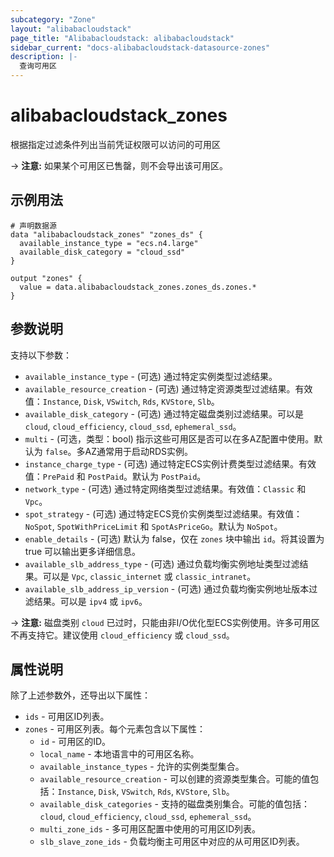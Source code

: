 ```yaml
---
subcategory: "Zone"
layout: "alibabacloudstack"
page_title: "Alibabacloudstack: alibabacloudstack"
sidebar_current: "docs-alibabacloudstack-datasource-zones"
description: |-
  查询可用区
---
```


# alibabacloudstack_zones

根据指定过滤条件列出当前凭证权限可以访问的可用区


-> **注意:** 如果某个可用区已售罄，则不会导出该可用区。

## 示例用法

```
# 声明数据源
data "alibabacloudstack_zones" "zones_ds" {
  available_instance_type = "ecs.n4.large"
  available_disk_category = "cloud_ssd"
}

output "zones" {
  value = data.alibabacloudstack_zones.zones_ds.zones.*
}
```

## 参数说明

支持以下参数：

* `available_instance_type` - (可选) 通过特定实例类型过滤结果。
* `available_resource_creation` - (可选) 通过特定资源类型过滤结果。有效值：`Instance`, `Disk`, `VSwitch`, `Rds`, `KVStore`, `Slb`。
* `available_disk_category` - (可选) 通过特定磁盘类别过滤结果。可以是 `cloud`, `cloud_efficiency`, `cloud_ssd`, `ephemeral_ssd`。
* `multi` - (可选，类型：bool) 指示这些可用区是否可以在多AZ配置中使用。默认为 `false`。多AZ通常用于启动RDS实例。
* `instance_charge_type` - (可选) 通过特定ECS实例计费类型过滤结果。有效值：`PrePaid` 和 `PostPaid`。默认为 `PostPaid`。
* `network_type` - (可选) 通过特定网络类型过滤结果。有效值：`Classic` 和 `Vpc`。
* `spot_strategy` - (可选) 通过特定ECS竞价实例类型过滤结果。有效值：`NoSpot`, `SpotWithPriceLimit` 和 `SpotAsPriceGo`。默认为 `NoSpot`。
* `enable_details` - (可选) 默认为 false，仅在 `zones` 块中输出 `id`。将其设置为 true 可以输出更多详细信息。
* `available_slb_address_type` - (可选) 通过负载均衡实例地址类型过滤结果。可以是 `Vpc`, `classic_internet` 或 `classic_intranet`。
* `available_slb_address_ip_version` - (可选) 通过负载均衡实例地址版本过滤结果。可以是 `ipv4` 或 `ipv6`。

-> **注意:** 磁盘类别 `cloud` 已过时，只能由非I/O优化型ECS实例使用。许多可用区不再支持它。建议使用 `cloud_efficiency` 或 `cloud_ssd`。

## 属性说明

除了上述参数外，还导出以下属性：

* `ids` - 可用区ID列表。
* `zones` - 可用区列表。每个元素包含以下属性：
  * `id` - 可用区的ID。
  * `local_name` - 本地语言中的可用区名称。
  * `available_instance_types` - 允许的实例类型集合。
  * `available_resource_creation` - 可以创建的资源类型集合。可能的值包括：`Instance`, `Disk`, `VSwitch`, `Rds`, `KVStore`, `Slb`。
  * `available_disk_categories` - 支持的磁盘类别集合。可能的值包括：`cloud`, `cloud_efficiency`, `cloud_ssd`, `ephemeral_ssd`。
  * `multi_zone_ids` - 多可用区配置中使用的可用区ID列表。
  * `slb_slave_zone_ids` - 负载均衡主可用区中对应的从可用区ID列表。